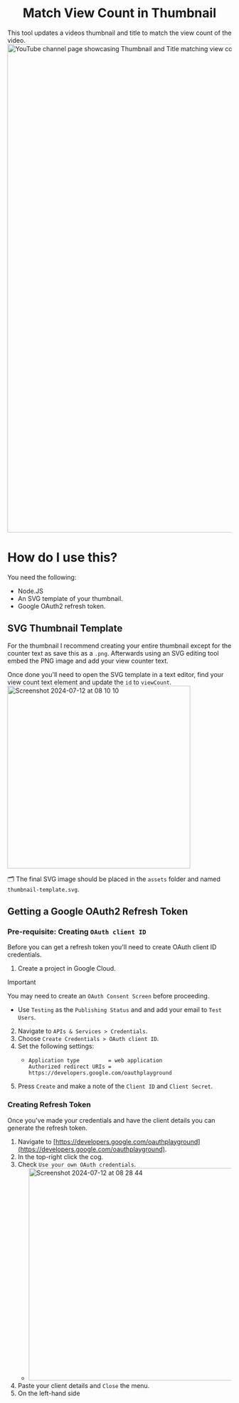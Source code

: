 <h1 align="center">Match View Count in Thumbnail</h1>

This tool updates a videos thumbnail and title to match the view count of the video.
<img width="1099" alt="YouTube channel page showcasing Thumbnail and Title matching view count" src="https://github.com/user-attachments/assets/eb2dcce7-e8bd-46f7-a850-9982e4a32697">


# How do I use this?

You need the following:

- Node.JS
- An SVG template of your thumbnail.
- Google OAuth2 refresh token.

## SVG Thumbnail Template

For the thumbnail I recommend creating your entire thumbnail except for the counter text as save this as a `.png`. Afterwards using an SVG editing tool embed the PNG image and add your view counter text.

Once done you'll need to open the SVG template in a text editor, find your view count text element and update the `id` to `viewCount`.
<img width="411" alt="Screenshot 2024-07-12 at 08 10 10" src="https://github.com/user-attachments/assets/8d10468b-aa1f-4e5f-9e1c-a920dbdb0014">

🗂️ The final SVG image should be placed in the `assets` folder and named `thumbnail-template.svg`.

## Getting a Google OAuth2 Refresh Token

### Pre-requisite: Creating `OAuth client ID`
Before you can get a refresh token you'll need to create OAuth client ID credentials.

1. Create a project in Google Cloud.

> [!IMPORTANT]
> You may need to create an `OAuth Consent Screen` before proceeding.
> - Use `Testing` as the `Publishing Status` and and add your email to `Test Users`.

2. Navigate to `APIs & Services > Credentials`.
3. Choose `Create Credentials > OAuth client ID`.
4. Set the following settings:
   - ```
     Application type         = web application
     Authorized redirect URIs = https://developers.google.com/oauthplayground
     ```
5. Press `Create` and make a note of the `Client ID` and `Client Secret`.

### Creating Refresh Token

Once you've made your credentials and have the client details you can generate the refresh token.

1. Navigate to [https://developers.google.com/oauthplayground](https://developers.google.com/oauthplayground).
2. In the top-right click the cog.
3. Check `Use your own OAuth credentials`.
   - <img width="478" alt="Screenshot 2024-07-12 at 08 28 44" src="https://github.com/user-attachments/assets/b23128de-2813-46d6-a314-e83027462d7d">
4. Paste your client details and `Close` the menu.
5. On the left-hand side

